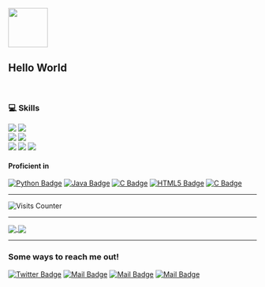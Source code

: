 
</t><img src="http://clipart-library.com/images/pc5oREXc9.gif" height="80px"></img>
## Hello World 
<br>

 ### 💻 Skills 

![](https://img.shields.io/badge/Editor-Visual_Studio_Code-informational?style=flat&logo=visual-studio-code&logoColor=3BB9FF&color=3090C7)
![](https://img.shields.io/badge/Program-Python-informational?style=flat&logo=python&logoColor=bafc03&color=03dbfc)
<br>
![](https://img.shields.io/badge/Program-JavaScript-informational?style=flat&logo=javascript&logoColor=bafc03&color=ad03fc)
![](https://img.shields.io/badge/Program-Java-informational?style=flat&logo=java&logoColor=bafc03&color=fc0377)
<br>
![](https://img.shields.io/badge/Program-C-informational?style=flat&logo=C&logoColor=bafc03&color=fc6f03)
![](https://img.shields.io/badge/Web-HTML5-informational?style=flat&logo=HTML5&logoColor=bafc03&color=fc6f03)
![](https://img.shields.io/badge/Web-CSS3-informational?style=flat&logo=CSS3&logoColor=bafc03&color=fc6f03)

#### Proficient in 

<!-- TODO: Make technologies links takes you to repositories -->

[![Python Badge](https://img.shields.io/badge/-Python-61DBFB?style=for-the-badge&labelColor=black&logo=python&logoColor=61DBFB)](#) [![Java Badge](https://img.shields.io/badge/-Java-F0DB4F?style=for-the-badge&labelColor=black&logo=java&logoColor=F0DB4F)](#) [![C Badge](https://img.shields.io/badge/-C-007acc?style=for-the-badge&labelColor=black&logo=c&logoColor=007acc)](#) [![HTML5 Badge](https://img.shields.io/badge/-HTML5-c0c0c0?style=for-the-badge&labelColor=black&logo=HTML5&logoColor=c0c0c0)](#) [![C Badge](https://img.shields.io/badge/-CSS3-0fffff?style=for-the-badge&labelColor=black&logo=css3&logoColor=0fffff)](#) 

<hr>
 
![Visits Counter](https://visitor-badge.glitch.me/badge?page_id=akashrajput25.visitor-badge)

<hr>

<a href="https://github.com/akashrajput25/github-readme-stats">
  <img align="center" src="https://github-readme-stats.vercel.app/api?username=akashrajput25&show_icons=true&card_width=240&bg_color=90,cccccc,ffffff">
</a>
<a href="https://github.com/akashrajput25/github-readme-stats">
  <img align="center" src="https://github-readme-stats.vercel.app/api/top-langs/?username=akashrajput25&layout=compact&card_width=300&card_height=150&bg_color=90,cccccc,ffffff">
</a>
<hr>

### Some ways to reach me out!

[![Twitter Badge](https://img.shields.io/badge/-@Akash_Rajput-1ca0f1?style=flat&labelColor=1ca0f1&logo=twitter&logoColor=white&link=https://twitter.com/Akashku45066941)](https://twitter.com/Akashku45066941) 
[![Mail Badge](https://img.shields.io/badge/-Akash_Kumar_Singh-0000d8?style=flat&labelColor=0000d8&logo=linkedin&logoColor=white)](https://www.linkedin.com/in/akashkumarsingh001/) 
[![Mail Badge](https://img.shields.io/badge/-@a.kash.raj.put-e84393?style=flat&labelColor=e84393&logo=instagram&logoColor=white)](https://instagram.com/a.kash.raj.put) 
[![Mail Badge](https://img.shields.io/badge/-Akash_Kumar_Singh-c0392b?style=flat&labelColor=c0392b&logo=gmail&logoColor=white)](mailto:akash250799@gmail.com)
